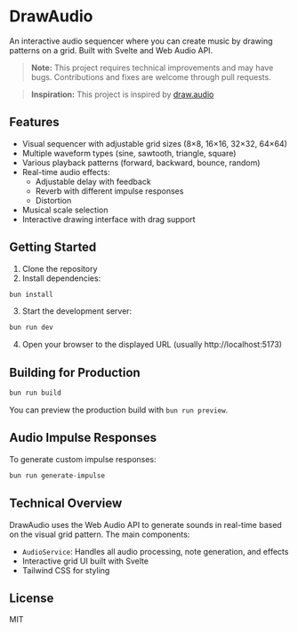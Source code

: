 # DrawAudio

An interactive audio sequencer where you can create music by drawing patterns on a grid. Built with Svelte and Web Audio API.

> **Note:** 
> This project requires technical improvements and may have bugs. Contributions and fixes are welcome through pull requests.


> **Inspiration:** This project is inspired by [draw.audio](https://draw.audio/)

## Features

- Visual sequencer with adjustable grid sizes (8×8, 16×16, 32×32, 64×64)
- Multiple waveform types (sine, sawtooth, triangle, square)
- Various playback patterns (forward, backward, bounce, random)
- Real-time audio effects:
  - Adjustable delay with feedback
  - Reverb with different impulse responses
  - Distortion
- Musical scale selection
- Interactive drawing interface with drag support

## Getting Started

1. Clone the repository
2. Install dependencies:

```bash
bun install
```

3. Start the development server:

```bash
bun run dev
```

4. Open your browser to the displayed URL (usually http://localhost:5173)

## Building for Production

```bash
bun run build
```

You can preview the production build with `bun run preview`.

## Audio Impulse Responses

To generate custom impulse responses:

```bash
bun run generate-impulse
```

## Technical Overview

DrawAudio uses the Web Audio API to generate sounds in real-time based on the visual grid pattern. The main components:

- `AudioService`: Handles all audio processing, note generation, and effects
- Interactive grid UI built with Svelte
- Tailwind CSS for styling

## License

MIT
